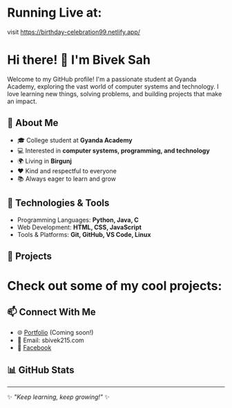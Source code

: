 # Running Live at: 
 visit https://birthday-celebration99.netlify.app/

# Hi there! 👋 I'm Bivek Sah

Welcome to my GitHub profile! I'm a passionate student at Gyanda Academy, exploring the vast world of computer systems and technology. I love learning new things, solving problems, and building projects that make an impact.

## 🚀 About Me

- 🎓 College student at **Gyanda Academy**
- 💻 Interested in **computer systems, programming, and technology**
- 🌍 Living in **Birgunj** 
- ❤️ Kind and respectful to everyone
- 📚 Always eager to learn and grow

## 🔧 Technologies & Tools

- Programming Languages: **Python, Java, C**
- Web Development: **HTML, CSS, JavaScript**
- Tools & Platforms: **Git, GitHub, VS Code, Linux**

## 📌 Projects

# Check out some of my cool projects:

## 📫 Connect With Me

- 🌐 [Portfolio](#) (Coming soon!)
- 📧 Email: sbivek215.com
- 🔗 [Facebook](https://www.facebook.com/share/1JVhnzSaHA/)

## 📊 GitHub Stats



---

✨ *"Keep learning, keep growing!"* ✨

